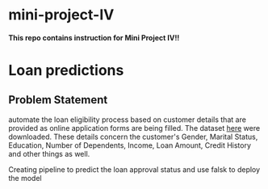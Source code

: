 # mini-project-IV
#### This repo contains instruction for Mini Project IV!!

# Loan predictions

## Problem Statement

automate the loan eligibility process based on customer details that are provided as online application forms are being filled. The dataset [here](https://drive.google.com/file/d/1h_jl9xqqqHflI5PsuiQd_soNYxzFfjKw/view?usp=sharing) were downloaded. These details concern the customer's Gender, Marital Status, Education, Number of Dependents, Income, Loan Amount, Credit History and other things as well. 

Creating pipeline to predict the loan approval status and use falsk to deploy the model




